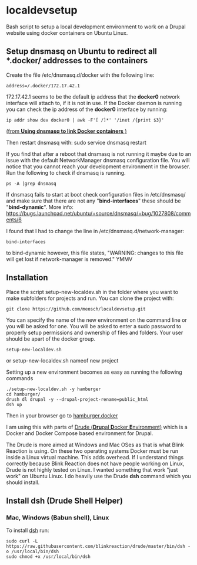 # localdevsetup
Bash script to setup a local development environment to work on a Drupal website using docker containers on Ubuntu Linux.

## Setup dnsmasq on Ubuntu to redirect all *.docker/ addresses to the containers
Create the file /etc/dnsmasq.d/docker with the following line:

	address=/.docker/172.17.42.1
	
172.17.42.1 seems to be the default ip address that the **docker0** network interface will attach to, if it is not in use. If the Docker daemon is running you can check the ip address of the **docker0** interface by running:

	ip addr show dev docker0 | awk -F'[ /]*' '/inet /{print $3}'  
[\(from **Using dnsmasq to link Docker containers** \)](https://blog.amartynov.ru/archives/dnsmasq-docker-service-discovery/ "Using dnsmasq to link Docker containers")

Then restart dnsmasq with:
	sudo service dnsmasq restart
	
If you find that after a reboot that dnsmasq is not running it maybe due to an issue with the default NetworkManager dnsmasq configuration file. You will notice that you cannot reach your development environment in the browser. Run the following to check if dnsmasq is running.

	ps -A |grep dnsmasq

If dnsmasq fails to start at boot check configuration files in /etc/dnsmasq/  and make sure that there are not any "**bind-interfaces**" these should be "**bind-dynamic**".  More info: https://bugs.launchpad.net/ubuntu/+source/dnsmasq/+bug/1027808/comments/6

I found that I had to change the line in /etc/dnsmasq.d/network-manager:

	bind-interfaces
to
	bind-dynamic
however, this file states, "WARNING: changes to this file will get lost if network-manager is removed." YMMV

## Installation
Place the script setup-new-localdev.sh in the folder where you want to make subfolders for projects and run. You can clone the project with:

	git clone https://github.com/meosch/localdevsetup.git

You can specify the name of the new environment on the command line or you will be asked for one. You will be asked to enter a sudo password to properly setup permissions and ownership of files and folders. Your user should be apart of the docker group.

    setup-new-localdev.sh
or
    setup-new-localdev.sh  nameof new project
    
Setting up a new environment becomes as easy as running the following commands
    
    ./setup-new-localdev.sh -y hamburger
    cd hamburger/
    drush dl drupal -y --drupal-project-rename=public_html
    dsh up
Then in your browser go to [hamburger.docker](http://hamburger.docker "hamburger local development environment")

I am using this with parts of [Drude (**Dru**pal **D**ocker **E**nvironment)](https://github.com/blinkreaction/drude "Drude GitHub Project") which is a Docker and Docker Compose based environment for Drupal. 

The Drude is more aimed at Windows and Mac OSes as that is what Blink Reaction is using. On these two operating systems Docker must be run inside a Linux virtual machine. This adds overhead. If I understand things correctly because Blink Reaction does not have people working on Linux, Drude is not highly tested on Linux.  I wanted something that work "just work" on Ubuntu Linux. I do heavily use the Drude **dsh** command which you should install.

## Install dsh (Drude Shell Helper)


### Mac, Windows (Babun shell), Linux

To install [dsh](#dsh) run:

    sudo curl -L https://raw.githubusercontent.com/blinkreaction/drude/master/bin/dsh -o /usr/local/bin/dsh
    sudo chmod +x /usr/local/bin/dsh


